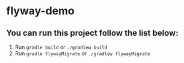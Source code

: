 # flyway-demo
## You can run this project follow the list below:
1. Run `gradle build` or `./gradlew build`
2. Run `gradle flywayMigrate` or `./gradlew flywayMigrate`
